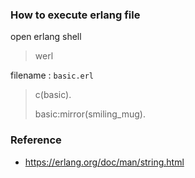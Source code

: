 ### How to execute erlang file

open erlang shell
> werl

filename : `basic.erl`
> c(basic).
>
> basic:mirror(smiling_mug).

### Reference
* https://erlang.org/doc/man/string.html
